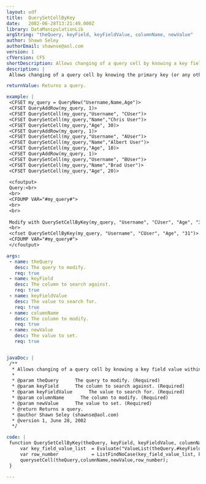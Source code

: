 ```yaml
---
layout: udf
title:  QuerySetCellByKey
date:   2002-06-28T13:21:49.000Z
library: DataManipulationLib
argString: "theQuery, keyField, keyFieldValue, columnName, newValue"
author: Shawn Seley
authorEmail: shawnse@aol.com
version: 1
cfVersion: CF5
shortDescription: Allows changing of a query cell by knowing a key field value within the same row.
description: |
 Allows changing of a query cell by knowing the primary key (or any other identifying field value) within the same row. This is useful for altering existing queries without having to keep track of (or manually finding) the respective row number. Throws an error if keyFieldValue is not found.

returnValue: Returns a query.

example: |
 <CFSET my_query = QueryNew("Username,Name,Age")>
 <CFSET QueryAddRow(my_query, 1)>
 <CFSET QuerySetCell(my_query,"Username", "CUser")>
 <CFSET QuerySetCell(my_query,"Name","Chris User")>
 <CFSET QuerySetCell(my_query,"Age", 30)>
 <CFSET QueryAddRow(my_query, 1)>
 <CFSET QuerySetCell(my_query,"Username", "AUser")>
 <CFSET QuerySetCell(my_query,"Name","Albert User")>
 <CFSET QuerySetCell(my_query,"Age", 10)>
 <CFSET QueryAddRow(my_query, 1)>
 <CFSET QuerySetCell(my_query,"Username", "BUser")>
 <CFSET QuerySetCell(my_query,"Name","Brad User")>
 <CFSET QuerySetCell(my_query,"Age", 20)>
 
 <cfoutput>
 Query:<br>
 <br>
 <CFDUMP VAR="#my_query#">
 <br>
 <br>
 
 Modify with QuerySetCellByKey(my_query, "Username", "CUser", "Age", "31"):<br>
 <br>
 <cfset QuerySetCellByKey(my_query, "Username", "CUser", "Age", "31")>
 <CFDUMP VAR="#my_query#">
 </cfoutput>

args:
 - name: theQuery
   desc: The query to modify.
   req: true
 - name: keyField
   desc: The column to search against.
   req: true
 - name: keyFieldValue
   desc: The value to search for.
   req: true
 - name: columnName
   desc: The column to modify.
   req: true
 - name: newValue
   desc: The value to set.
   req: true


javaDoc: |
 /**
  * Allows changing of a query cell by knowing a key field value within the same row.
  * 
  * @param theQuery      The query to modify. (Required)
  * @param keyField      The column to search against. (Required)
  * @param keyFieldValue      The value to search for. (Required)
  * @param columnName      The column to modify. (Required)
  * @param newValue      The value to set. (Required)
  * @return Returns a query. 
  * @author Shawn Seley (shawnse@aol.com) 
  * @version 1, June 28, 2002 
  */

code: |
 function QuerySetCellByKey(theQuery, keyField, keyFieldValue, columnName, newValue){
     var key_field_value_list  = Evaluate("ValueList(theQuery.#keyField#)");
     var row_number            = ListFindNoCase(key_field_value_list, keyFieldValue);
     querysetCell(theQuery,columnName,newValue,row_number);
 }

---
```


